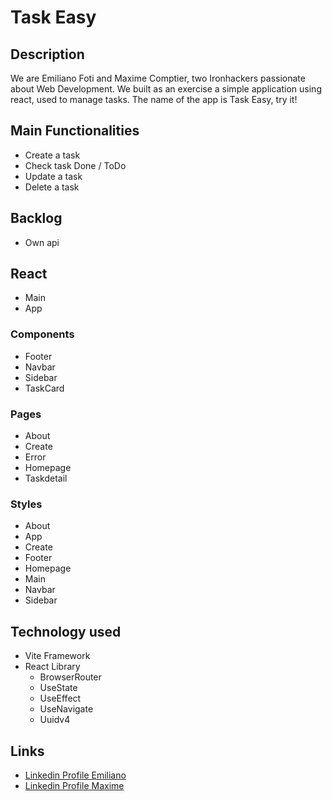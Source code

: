 # Task Easy

## Description

We are Emiliano Foti and Maxime Comptier, two Ironhackers passionate about Web Development.
We built as an exercise a simple application using react, used to manage tasks. The name of the app is Task Easy, try it!

## Main Functionalities

- Create a task
- Check task Done / ToDo
- Update a task
- Delete a task

## Backlog

- Own api

## React

- Main
- App

### Components

- Footer
- Navbar
- Sidebar
- TaskCard

### Pages

- About
- Create
- Error
- Homepage
- Taskdetail

### Styles

- About
- App
- Create
- Footer
- Homepage
- Main
- Navbar
- Sidebar

## Technology used

- Vite Framework
- React Library
  - BrowserRouter
  - UseState
  - UseEffect
  - UseNavigate
  - Uuidv4

## Links

- [Linkedin Profile Emiliano](www.linkedin.com/in/emiliano-foti-345a11a4)
- [Linkedin Profile Maxime](www.linkedin.com/in/maxime-comptier)
